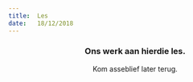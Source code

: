 ```yaml
---
title:  Les
date:   18/12/2018
---
```


### <center>Ons werk aan hierdie les.</center>
<center>Kom asseblief later terug.</center>